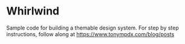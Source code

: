 # Whirlwind
Sample code for building a themable design system.
For step by step instructions, follow along at https://www.tonympdx.com/blog/posts
